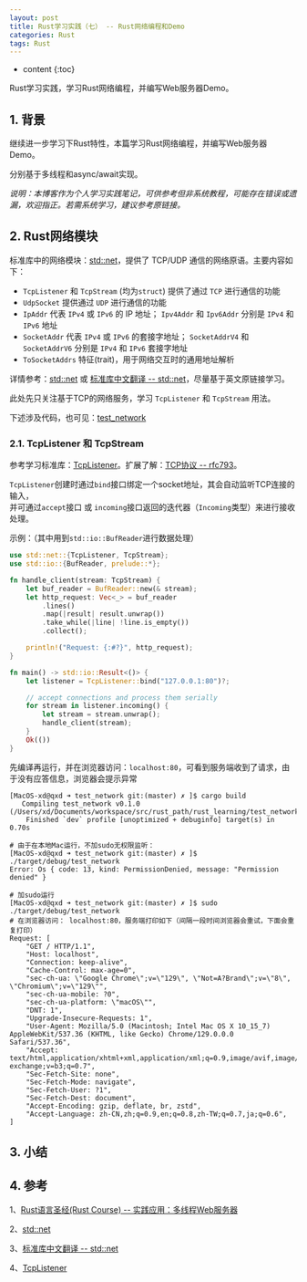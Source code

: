 ```yaml
---
layout: post
title: Rust学习实践（七） -- Rust网络编程和Demo
categories: Rust
tags: Rust
---
```


* content
{:toc}

Rust学习实践，学习Rust网络编程，并编写Web服务器Demo。



## 1. 背景

继续进一步学习下Rust特性，本篇学习Rust网络编程，并编写Web服务器Demo。

分别基于多线程和async/await实现。

*说明：本博客作为个人学习实践笔记，可供参考但非系统教程，可能存在错误或遗漏，欢迎指正。若需系统学习，建议参考原链接。*

## 2. Rust网络模块

标准库中的网络模块：[std::net](https://doc.rust-lang.org/std/net/index.html)，提供了 TCP/UDP 通信的网络原语。主要内容如下：

* `TcpListener` 和 `TcpStream` (均为`struct`) 提供了通过 `TCP` 进行通信的功能
* `UdpSocket` 提供通过 `UDP` 进行通信的功能
* `IpAddr` 代表 `IPv4` 或 `IPv6` 的 IP 地址； `Ipv4Addr` 和 `Ipv6Addr` 分别是 `IPv4` 和 `IPv6` 地址
* `SocketAddr` 代表 `IPv4` 或 `IPv6` 的套接字地址； `SocketAddrV4` 和 `SocketAddrV6` 分别是 `IPv4` 和 `IPv6` 套接字地址
* `ToSocketAddrs` 特征(trait)，用于网络交互时的通用地址解析

详情参考：[std::net](https://doc.rust-lang.org/std/net/index.html) 或 [标准库中文翻译 -- std::net](https://rustwiki.org/zh-CN/std/net/index.html)，尽量基于英文原链接学习。

此处先只关注基于TCP的网络服务，学习 `TcpListener` 和 `TcpStream` 用法。

下述涉及代码，也可见：[test_network](https://github.com/xiaodongQ/rust_learning/tree/master/test_network)

### 2.1. TcpListener 和 TcpStream

参考学习标准库：[TcpListener](https://doc.rust-lang.org/std/net/struct.TcpListener.html)。扩展了解：[TCP协议 -- rfc793](https://datatracker.ietf.org/doc/html/rfc793)。

`TcpListener`创建时通过`bind`接口绑定一个socket地址，其会自动监听TCP连接的输入，  
并可通过`accept`接口 或 `incoming`接口返回的迭代器（`Incoming`类型）来进行接收处理。

示例：（其中用到`std::io::BufReader`进行数据处理）

```rust
use std::net::{TcpListener, TcpStream};
use std::io::{BufReader, prelude::*};

fn handle_client(stream: TcpStream) {
    let buf_reader = BufReader::new(& stream);
    let http_request: Vec<_> = buf_reader
        .lines()
        .map(|result| result.unwrap())
        .take_while(|line| !line.is_empty())
        .collect();

    println!("Request: {:#?}", http_request);
}

fn main() -> std::io::Result<()> {
    let listener = TcpListener::bind("127.0.0.1:80")?;

    // accept connections and process them serially
    for stream in listener.incoming() {
        let stream = stream.unwrap();
        handle_client(stream);
    }
    Ok(())
}
```

先编译再运行，并在浏览器访问：`localhost:80`，可看到服务端收到了请求，由于没有应答信息，浏览器会提示异常


```shell
[MacOS-xd@qxd ➜ test_network git:(master) ✗ ]$ cargo build
   Compiling test_network v0.1.0 (/Users/xd/Documents/workspace/src/rust_path/rust_learning/test_network)
    Finished `dev` profile [unoptimized + debuginfo] target(s) in 0.70s

# 由于在本地Mac运行，不加sudo无权限监听：
[MacOS-xd@qxd ➜ test_network git:(master) ✗ ]$ ./target/debug/test_network 
Error: Os { code: 13, kind: PermissionDenied, message: "Permission denied" }

# 加sudo运行
[MacOS-xd@qxd ➜ test_network git:(master) ✗ ]$ sudo ./target/debug/test_network
# 在浏览器访问： localhost:80，服务端打印如下（间隔一段时间浏览器会重试，下面会重复打印）
Request: [
    "GET / HTTP/1.1",
    "Host: localhost",
    "Connection: keep-alive",
    "Cache-Control: max-age=0",
    "sec-ch-ua: \"Google Chrome\";v=\"129\", \"Not=A?Brand\";v=\"8\", \"Chromium\";v=\"129\"",
    "sec-ch-ua-mobile: ?0",
    "sec-ch-ua-platform: \"macOS\"",
    "DNT: 1",
    "Upgrade-Insecure-Requests: 1",
    "User-Agent: Mozilla/5.0 (Macintosh; Intel Mac OS X 10_15_7) AppleWebKit/537.36 (KHTML, like Gecko) Chrome/129.0.0.0 Safari/537.36",
    "Accept: text/html,application/xhtml+xml,application/xml;q=0.9,image/avif,image/webp,image/apng,*/*;q=0.8,application/signed-exchange;v=b3;q=0.7",
    "Sec-Fetch-Site: none",
    "Sec-Fetch-Mode: navigate",
    "Sec-Fetch-User: ?1",
    "Sec-Fetch-Dest: document",
    "Accept-Encoding: gzip, deflate, br, zstd",
    "Accept-Language: zh-CN,zh;q=0.9,en;q=0.8,zh-TW;q=0.7,ja;q=0.6",
]
```


## 3. 小结


## 4. 参考

1、[Rust语言圣经(Rust Course) -- 实践应用：多线程Web服务器](https://course.rs/advance-practice1/intro.html)

2、[std::net](https://doc.rust-lang.org/std/net/index.html)

3、[标准库中文翻译 -- std::net](https://rustwiki.org/zh-CN/std/net/index.html)

4、[TcpListener](https://doc.rust-lang.org/std/net/struct.TcpListener.html)
